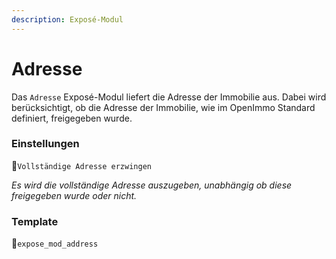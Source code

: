 ```yaml
---
description: Exposé-Modul
---
```


# Adresse

Das `Adresse` Exposé-Modul liefert die Adresse der Immobilie aus.‌ Dabei wird berücksichtigt, ob die Adresse der Immobilie, wie im OpenImmo Standard definiert, freigegeben wurde.

### Einstellungen

🔹`Vollständige Adresse erzwingen`

_Es wird die vollständige Adresse auszugeben, unabhängig ob diese freigegeben wurde oder nicht._

### Template

🔸`expose_mod_address`


